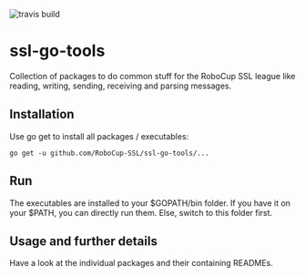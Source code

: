 ![travis build](https://travis-ci.org/RoboCup-SSL/ssl-go-tools.svg?branch=master "travis build status")

# ssl-go-tools

Collection of packages to do common stuff for the RoboCup SSL league like reading, writing, sending, receiving and parsing messages.

## Installation

Use go get to install all packages / executables:

```
go get -u github.com/RoboCup-SSL/ssl-go-tools/...
```

## Run
The executables are installed to your $GOPATH/bin folder. If you have it on your $PATH, you can directly run them. Else, switch to this folder first.

## Usage and further details

Have a look at the individual packages and their containing READMEs.
